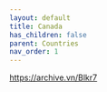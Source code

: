 ```yaml
---
layout: default
title: Canada
has_children: false
parent: Countries
nav_order: 1
---
```


https://archive.vn/Blkr7
